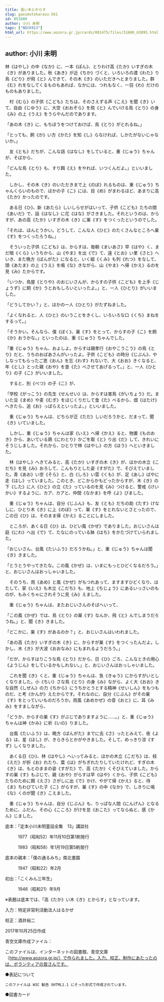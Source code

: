 ```yaml
---
title: 高い木とからす
slug: gaoimutokarasu-561
id: 051600
author: 小川 未明
tags: ["NDCK913"]
html_url: https://www.aozora.gr.jp/cards/001475/files/51600_63095.html
---
```


## author: 小川 未明

林《はやし》の中《なか》に、一本《ぽん》、とりわけ高《たか》いすぎの木《き》がありました。秋《あき》が近《ちか》づくと、いろいろの渡《わた》り鳥《どり》が飛《と》んできて、その木《き》のいただきへとまりました。群《む》れをなしてくるものもあれば、なかには、つれもなく、一羽《わ》だけのものもありました。

　村《むら》の子供《こども》たちは、そのさえずる声《こえ》を聞《き》いて、自由《じゆう》に、大空《おおぞら》を飛《と》んでいける鳥《とり》の身《み》の上《うえ》をうらやんだのであります。

「あの木《き》に、もちぼうをつけておけば、鳥《とり》がとれるね。」

「とっても、飼《か》い方《かた》を知《し》らなければ、しかたがないじゃないか。」

　友《とも》だちが、こんな話《はなし》をしていると、重《じゅう》ちゃんが、そばから、

「どんな鳥《とり》も、すり餌《え》をやれば、いつくんだよ。」といいました。

　しかし、その木《き》のいただきまで上《のぼ》れるものは、重《じゅう》ちゃんくらいのもので、ほかの子《こ》には、目《め》がまわるほど、あまりに高《たか》かったのです。

　ある日《ひ》、新《あたら》しいしらせがはいって、子供《こども》たちの間《あいだ》で、話《はなし》に花《はな》がさきました。それというのは、からすが、あの高《たか》いすぎの木《き》に巣《す》をつくったというのでした。

「それは、ほんとうかい。どうして、こんな人《ひと》のたくさんなところへ巣《す》をつくったろうね。」

　そういった子供《こども》は、からすは、毎朝《まいあさ》早《はや》く、まだ暗《くら》いうちから、山《やま》を出《で》て、遠《とお》い里《さと》へいき、また晩方《ばんがた》になると、いく組《くみ》も列《れつ》をなして、頭《あたま》の上《うえ》を鳴《な》きながら、山《やま》へ帰《かえ》るのを見《み》たからです。

「いつか、鳥屋《とりや》のおじいさんが、からすの子供《こども》を上手《じょうず》に飼《か》うとおもしろいといったよ。」と、一人《ひとり》がいいました。

「どうしてかい？」と、ほかの一人《ひとり》がたずねました。

「よくなれると、人《ひと》のいうことをきくし、いろいろな口《くち》まねをするって。」

「そうかい。そんなら、僕《ぼく》、巣《す》をとって、からすの子《こ》を飼《か》おうかな。」といったのは、重《じゅう》ちゃんでした。

「重《じゅう》ちゃん、およしよ。からすは親孝行《おやこうこう》の鳥《とり》だと、うちのおばあさんがいったよ。子供《こども》の時分《じぶん》、やしなってもらったご恩《おん》を忘《わす》れないで、大《おお》きくなると、年《とし》とった親《おや》を食《た》べさせてあげるって。」と、一人《ひとり》の子《こ》がいいました。

　すると、別《べつ》の子《こ》が、

「学校《がっこう》の先生《せんせい》は、からすは害鳥《がいちょう》だ。まいた豆《まめ》や麦《むぎ》をほじくりだして食《た》べるから、畑《はたけ》へきたら、追《お》っぱらえといったよ。」といいました。

　重《じゅう》ちゃんは、どちらが正《ただ》しいだろうかと、だまって、聞《き》いていました。

　しかし、重《じゅう》ちゃんは家《いえ》へ帰《かえ》ると、物置《ものおき》から、あいている鶏《にわとり》かごを取《と》り出《だ》して、きれいにそうじしました。それから、ひとりで林《はやし》の方《ほう》へといきました。

　林《はやし》へきてみると、高《たか》いすぎの木《き》が、ほかの木立《こだち》を見《み》おろして、こんもりとした姿《すがた》で、そびえていました。青《あお》い空《そら》と、白《しろ》い雲《くも》が、足《あし》ばやに走《はし》っていました。このとき、どこからかもどったからすが、木《き》の下《した》に人《ひと》の立《た》っているのを見《み》つけると、警戒《けいかい》するように、カア、カアと、仲間《なかま》を呼《よ》びました。

　重《じゅう》ちゃんは、自分《じふん》も、友《とも》だちの助《たす》けなしに、ひとり木《き》に上《のぼ》って、巣《す》をとれないとさとったので、この日《ひ》は、そのまま帰《かえ》ることにしました。

　ところが、あくる日《ひ》は、ひどい風《かぜ》でありました。おじいさんは庭《にわ》へ出《で》て、たなにのっている鉢《はち》をかたづけていられました。

「おじいさん、台風《たいふう》だろうかね。」と、重《じゅう》ちゃんは聞《き》きました。

「とうとうやってきたな。この風《かぜ》は、いまにもっとひどくなるだろう。」と、おじいさんはおっしゃいました。

　そのうち、雨《あめ》と風《かぜ》がもつれあって、ますますひどくなり、はたして、家《いえ》も木立《こだち》も、地上《ちじょう》にあるいっさいのものが、もみくちゃにされそうに見《み》えました。

　重《じゅう》ちゃんは、またおじいさんのそばへいって、

「この風《かぜ》では、鳥《とり》の巣《す》なんか、飛《と》んでしまうだろうね。」と、聞《き》きました。

「どこかに、巣《す》があるのか？」と、おじいさんはいわれました。

「あの高《たか》いすぎの木《き》に、からすが巣《す》をつくったんだよ。しかし、木《き》が大波《おおなみ》にもまれるようだろう。」

「だが、からすはりこうな鳥《とり》だから、日《ひ》ごろ、こんなときの用心《ようじん》をしているかもしれない。」と、おじいさんはおっしゃいました。

　これを聞《き》くと、重《じゅう》ちゃんは、急《きゅう》にからすがいとしくなりました。小《ちい》さな鳥《とり》の身《み》ながら、よく大《おお》きな自然《しぜん》の力《ちから》にうちかとうとする精神《せいしん》をもつものだ、と考《かんが》えたからです。それなのに、自分《じぶん》がその巣《す》をとっていいものだろうか。雨風《あめかぜ》の音《おと》に、耳《みみ》をすましながら、

「どうか、からすの巣《す》がぶじでありますように……。」と、重《じゅう》ちゃんは神《かみ》に祈《いの》りました。

　台風《たいふう》は、晩方《ばんがた》までに去《さ》ったとみえて、夜《よる》は、星《ほし》が、きらきらとかがやきました。そして、めっきり涼《すず》しくなりました。

　あくる日《ひ》、林《はやし》へいってみると、ほかの木立《こだち》は、枝《えだ》が折《お》れたり、葉《は》がちぎれたりしていたけれど、すぎの木《き》は、もとのままの姿《すがた》で、高《たか》くそびえていました。からすの巣《す》もぶじで、親《おや》がらすは早《はや》くから、子供《こども》たちのために餌《えさ》さがしに出《で》かけ、やがて帰《かえ》ると、待《ま》ちわびていた子《こ》がらすが、巣《す》の中《なか》で、しきりに鳴《な》くのが聞《き》こえました。

　重《じゅう》ちゃんは、自分《じぶん》も、りっぱな人間《にんげん》となるために、ふだん、その心《こころ》がけを怠《おこた》ってならぬと、感《かん》じました。













底本：「定本小川未明童話全集　13」講談社

　　　1977（昭和52）年11月10日第1刷発行

　　　1983（昭和58）年1月19日第5刷発行

底本の親本：「僕の通るみち」南北書園

　　　1947（昭和22）年2月

初出：「こくみん三年生」

　　　1946（昭和21）年9月

※表題は底本では、「高《たか》い木《き》とからす」となっています。

入力：特定非営利活動法人はるかぜ

校正：酒井裕二

2017年10月25日作成

青空文庫作成ファイル：

このファイルは、インターネットの図書館、青空文庫（http://www.aozora.gr.jp/）で作られました。入力、校正、制作にあたったのは、ボランティアの皆さんです。











●表記について


	このファイルは W3C 勧告 XHTML1.1 にそった形式で作成されています。







●図書カード